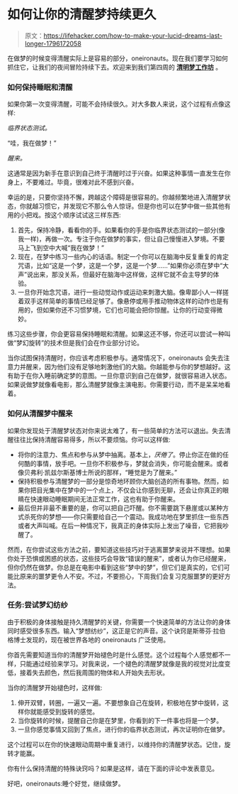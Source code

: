 # 如何让你的清醒梦持续更久

> 原文：<https://lifehacker.com/how-to-make-your-lucid-dreams-last-longer-1796172058>

在做梦的时候变得清醒实际上是容易的部分，oneironauts。现在我们要学习如何抓住它，让我们的夜间冒险持续下去。欢迎来到我们第四周的 [**清明梦工作坊**](http://lifehacker.com/tag/lucid-dream-workshop) 。



### **如何保持睡眠和清醒**

如果你第一次变得清醒，可能不会持续很久。对大多数人来说，这个过程有点像这样:

*临界状态测试。*

“哇，我在做梦！”

*醒来。*

这通常是因为新手在意识到自己终于清醒时过于兴奋。如果这种事情一直发生在你身上，不要难过。毕竟，很难对此不感到兴奋。

幸运的是，只要你坚持不懈，跨越这个障碍是很容易的。你越频繁地进入清醒梦状态，你就越习惯它，并发现它不那么令人惊讶。但是你也可以在梦中做一些其他有用的小把戏。按这个顺序试试这三样东西:

1.  首先，保持冷静，看看你的手。如果看你的手是你临界状态测试的一部分(像我一样)，再做一次。专注于你在做梦的事实，但让自己慢慢进入梦境。不要马上飞到空中大喊“我在做梦！”
2.  现在，在梦中练习一些内心的话语。制定一个你可以在脑海中反复重复的肯定咒语，比如“这是一个梦，这是一个梦，这是一个梦……”如果你必须在梦中“大声”说出来，那没关系，但最好在脑海中这样做，这样它就不会主导梦的体验。
3.  一旦你开始念咒语，进行一些动觉动作或运动来刺激大脑。像卑鄙小人一样搓着双手这样简单的事情已经足够了。像悬停或用手推动物体这样的动作也是有用的，但如果你还不习惯梦境，它们也可能会把你惊醒。让你的行动变得微妙。

练习这些步骤，你会更容易保持睡眠和清醒。如果这还不够，你还可以尝试一种叫做“梦幻旋转”的技术但是我们会在作业部分讨论。

当你试图保持清醒时，你应该考虑积极参与。通常情况下，oneironauts 会失去注意力并醒来，因为他们没有足够地刺激他们的大脑。你越能参与你的梦想越好。这有助于在你入睡前确定梦的意图。一旦你意识到自己在做梦，就很容易进入状态。如果说做梦就像看电影，那么清醒梦就像主演电影。你需要行动，而不是呆呆地看着。

### **如何从清醒梦中醒来**

如果你发现处于清醒梦状态对你来说太难了，有一些简单的方法可以退出。失去清醒往往比保持清醒容易得多，所以不要烦恼。你可以这样做:

*   将你的注意力、焦点和参与从梦中抽离。基本上，*厌倦了*。停止你正在做的任何酷的事情，放手吧。一旦你不积极参与，梦就会消失，你可能会醒来。或者像贝弗利·凯兹尔斯基博士所说的那样，“睡觉是为了醒来。”
*   保持积极参与清醒梦的一部分是惊奇地环顾你大脑创造的所有事物。然而，如果你把目光集中在梦中的一个点上，不仅会让你感到无聊，还会让你真正的眼睛在快速眼动睡眠期间无法正常工作，这也有助于你醒来。
*   最后但并非最不重要的是，你可以把自己吓醒。你不需要跳下悬崖或以某种方式杀死你的梦想——你只需要给自己一个震动。我成功地在梦里抓住一些东西或者大声叫喊。在后一种情况下，我真正的身体实际上发出了噪音，它把我吵醒了。

然而，在你尝试这些方法之前，要知道这些技巧对于逃离噩梦来说并不理想。如果你处于恐惧或困惑的状态，这些技巧会导致“错误的醒来”，或者认为你已经醒来，但你仍然在做梦。你总是在电影中看到这些“梦中的梦”，但它们是真实的，它们可能比原来的噩梦更令人不安。不过，不要担心，下周我们会复习克服噩梦的更好方法。

### **任务:尝试梦幻纺纱**

由于积极的身体接触是持久清醒梦的关键，你需要一个快速简单的方法让你的身体同时感受很多东西。输入“梦想纺纱”，这正是它的声音。这个诀窍是斯蒂芬·拉伯格博士发现的，现在被世界各地的 oneironauts 广泛使用。

你首先需要知道当你的清醒梦开始褪色时是什么感觉。这个过程每个人感觉都不一样，只能通过经验来学习。对我来说，一个褪色的清醒梦就像是我的视觉对比度变低，接着失去颜色，然后我周围的物体和人开始失去形状。

当你的清醒梦开始褪色时，这样做:

1.  伸开双臂，转圈，一遍又一遍。不要想象自己在旋转，积极地在梦中旋转，这样你就能感受到旋转的感觉。
2.  当你旋转的时候，提醒自己你是在梦里，你看到的下一件事也将是一个梦。
3.  一旦你感觉事情又回到了焦点，进行你的临界状态测试，再次证明你在做梦。

这个过程可以在你的快速眼动周期中重复进行，以维持你的清醒梦状态。记住，旋转才能赢。

你有什么保持清醒的特殊诀窍吗？如果是这样，请在下面的评论中发表意见。

好吧，oneironauts:睡个好觉，继续做梦。